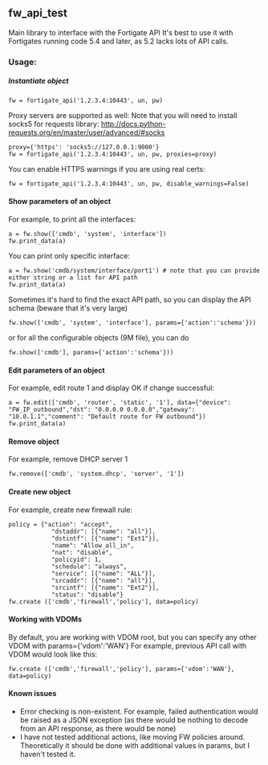 ## fw_api_test
Main library to interface with the Fortigate API
It's best to use it with Fortigates running code 5.4 and later, as 5.2 lacks lots of API calls.

### Usage:

##### Instantiate object
```
fw = fortigate_api('1.2.3.4:10443', un, pw)
```
Proxy servers are supported as well:
Note that you will need to install socks5 for requests library: http://docs.python-requests.org/en/master/user/advanced/#socks
```
proxy={'https': 'socks5://127.0.0.1:9000'}
fw = fortigate_api('1.2.3.4:10443', un, pw, proxies=proxy)
```
You can enable HTTPS warnings if you are using real certs:
```
fw = fortigate_api('1.2.3.4:10443', un, pw, disable_warnings=False)
```

#### Show parameters of an object
For example, to print all the interfaces:
```
a = fw.show(['cmdb', 'system', 'interface'])
fw.print_data(a)
```
You can print only specific interface:
```
a = fw.show('cmdb/system/interface/port1') # note that you can provide either string or a list for API path
fw.print_data(a)
```
Sometimes it's hard to find the exact API path, so you can display the API schema (beware that it's very large)
```
fw.show(['cmdb', 'system', 'interface'], params={'action':'schema'}))
```
or for all the configurable objects (9M file), you can do
```
fw.show(['cmdb'], params={'action':'schema'}))
```

#### Edit parameters of an object
For example, edit route 1 and display OK if change successful:
```
a = fw.edit(['cmdb', 'router', 'static', '1'], data={"device": "FW_IP_outbound","dst": "0.0.0.0 0.0.0.0","gateway": "10.0.1.1","comment": "Default route for FW outbound"})
fw.print_data(a)
```

#### Remove object
For example, remove DHCP server 1
```
fw.remove(['cmdb', 'system.dhcp', 'server', '1'])
```

#### Create new object
For example, create new firewall rule:
```
policy = {"action": "accept",
            "dstaddr": [{"name": "all"}],
            "dstintf": [{"name": "Ext1"}],
            "name": "Allow_all_in",
            "nat": "disable",
            "policyid": 1,
            "schedule": "always",
            "service": [{"name": "ALL"}],
            "srcaddr": [{"name": "all"}],
            "srcintf": [{"name": "Ext2"}],
            "status": "disable"}
fw.create (['cmdb','firewall','policy'], data=policy)
```

#### Working with VDOMs
By default, you are working with VDOM root, but you can specify any other VDOM with params={'vdom':'WAN'}
For example, previous API call with VDOM would look like this:
```
fw.create (['cmdb','firewall','policy'], params={'vdom':'WAN'}, data=policy)
```

#### Known issues
* Error checking is non-existent. For example, failed authentication would be raised as a JSON exception (as there would be nothing to decode from an API response, as there would be none)
* I have not tested additional actions, like moving FW policies around. Theoretically it should be done with additional values in params, but I haven't tested it.
